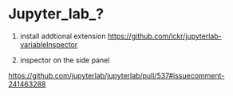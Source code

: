 # Jupyter_lab_?

1. install addtional extension
https://github.com/lckr/jupyterlab-variableInspector

2. inspector on the side panel

https://github.com/jupyterlab/jupyterlab/pull/537#issuecomment-241463288
